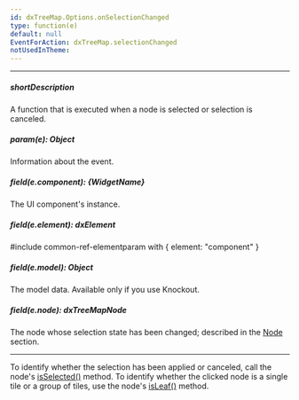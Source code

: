 ```yaml
---
id: dxTreeMap.Options.onSelectionChanged
type: function(e)
default: null
EventForAction: dxTreeMap.selectionChanged
notUsedInTheme: 
---
```

---
##### shortDescription
A function that is executed when a node is selected or selection is canceled.

##### param(e): Object
Information about the event.

##### field(e.component): {WidgetName}
The UI component's instance.

##### field(e.element): dxElement
#include common-ref-elementparam with { element: "component" }

##### field(e.model): Object
The model data. Available only if you use Knockout.

##### field(e.node): dxTreeMapNode
The node whose selection state has been changed; described in the [Node](/api-reference/20%20Data%20Visualization%20Widgets/dxTreeMap/6%20Node '/Documentation/ApiReference/Data_Visualization_Widgets/dxTreeMap/Node/') section.

---
To identify whether the selection has been applied or canceled, call the node's [isSelected()](/api-reference/20%20Data%20Visualization%20Widgets/dxTreeMap/6%20Node/3%20Methods/isSelected().md '/Documentation/ApiReference/Data_Visualization_Widgets/dxTreeMap/Node/Methods/#isSelected') method. To identify whether the clicked node is a single tile or a group of tiles, use the node's [isLeaf()](/api-reference/20%20Data%20Visualization%20Widgets/dxTreeMap/6%20Node/3%20Methods/isLeaf().md '/Documentation/ApiReference/Data_Visualization_Widgets/dxTreeMap/Node/Methods/#isLeaf') method.